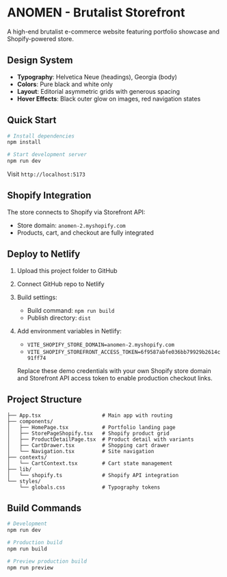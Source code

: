 # ANOMEN - Brutalist Storefront

A high-end brutalist e-commerce website featuring portfolio showcase and Shopify-powered store.

## Design System

- **Typography**: Helvetica Neue (headings), Georgia (body)
- **Colors**: Pure black and white only
- **Layout**: Editorial asymmetric grids with generous spacing
- **Hover Effects**: Black outer glow on images, red navigation states

## Quick Start

```bash
# Install dependencies
npm install

# Start development server
npm run dev
```

Visit `http://localhost:5173`

## Shopify Integration

The store connects to Shopify via Storefront API:
- Store domain: `anomen-2.myshopify.com`
- Products, cart, and checkout are fully integrated

## Deploy to Netlify

1. Upload this project folder to GitHub
2. Connect GitHub repo to Netlify
3. Build settings:
   - Build command: `npm run build`
   - Publish directory: `dist`
4. Add environment variables in Netlify:
   - `VITE_SHOPIFY_STORE_DOMAIN=anomen-2.myshopify.com`
   - `VITE_SHOPIFY_STOREFRONT_ACCESS_TOKEN=6f9587abfe036bb79929b2614c91ff74`

   Replace these demo credentials with your own Shopify store domain and Storefront API access token to enable production checkout links.

## Project Structure

```
├── App.tsx                    # Main app with routing
├── components/
│   ├── HomePage.tsx           # Portfolio landing page
│   ├── StorePageShopify.tsx   # Shopify product grid
│   ├── ProductDetailPage.tsx  # Product detail with variants
│   ├── CartDrawer.tsx         # Shopping cart drawer
│   └── Navigation.tsx         # Site navigation
├── contexts/
│   └── CartContext.tsx        # Cart state management
├── lib/
│   └── shopify.ts             # Shopify API integration
└── styles/
    └── globals.css            # Typography tokens
```

## Build Commands

```bash
# Development
npm run dev

# Production build
npm run build

# Preview production build
npm run preview
```
